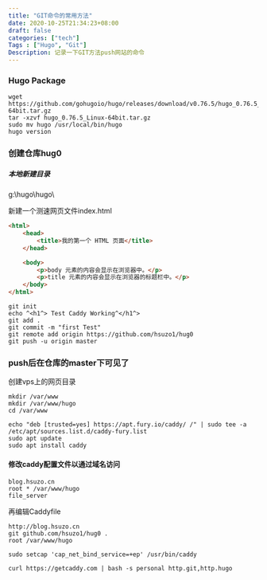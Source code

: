 ```yaml
---
title: "GIT命令的常用方法"
date: 2020-10-25T21:34:23+08:00
draft: false
categories: ["tech"]
Tags : ["Hugo", "Git"]
Description: 记录一下GIT方法push网站的命令
---
```


### Hugo Package
```
wget https://github.com/gohugoio/hugo/releases/download/v0.76.5/hugo_0.76.5_Linux-64bit.tar.gz
tar -xzvf hugo_0.76.5_Linux-64bit.tar.gz
sudo mv hugo /usr/local/bin/hugo
hugo version
```
### 创建仓库hug0

##### 本地新建目录
g:\hugo\hugo\

新建一个测速网页文件index.html
```html
<html>
    <head>
        <title>我的第一个 HTML 页面</title>
    </head>

    <body>
        <p>body 元素的内容会显示在浏览器中。</p>
        <p>title 元素的内容会显示在浏览器的标题栏中。</p>
    </body>
</html>
```

```
git init
echo ^<h1^> Test Caddy Working^</h1^>
git add .
git commit -m "first Test"
git remote add origin https://github.com/hsuzo1/hug0
git push -u origin master
```

### push后在仓库的master下可见了

创建vps上的网页目录
```
mkdir /var/www
mkdir /var/www/hugo
cd /var/www
```

```
echo "deb [trusted=yes] https://apt.fury.io/caddy/ /" | sudo tee -a /etc/apt/sources.list.d/caddy-fury.list
sudo apt update
sudo apt install caddy
```

#### 修改caddy配置文件以通过域名访问
```
blog.hsuzo.cn
root * /var/www/hugo
file_server
```

再编辑Caddyfile
```
http://blog.hsuzo.cn
git github.com/hsuzo1/hug0 .
root /var/www/hugo

sudo setcap 'cap_net_bind_service=+ep' /usr/bin/caddy

curl https://getcaddy.com | bash -s personal http.git,http.hugo
```